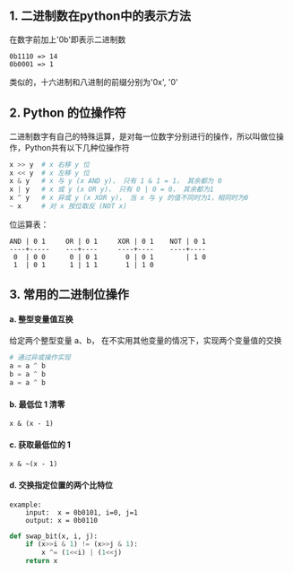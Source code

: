 ## 1. 二进制数在python中的表示方法

在数字前加上'0b'即表示二进制数
 
    0b1110 => 14
    0b0001 => 1

类似的，十六进制和八进制的前缀分别为'0x', '0'

## 2. Python 的位操作符

二进制数字有自己的特殊运算，是对每一位数字分别进行的操作，所以叫做位操作，Python共有以下几种位操作符
```python
x >> y  # x 右移 y 位
x << y  # x 左移 y 位
x & y   # x 与 y (x AND y)， 只有 1 & 1 = 1， 其余都为 0
x | y   # x 或 y (x OR y)， 只有 0 | 0 = 0， 其余都为1
x ^ y   # x 异或 y (x XOR y)， 当 x 与 y 的值不同时为1，相同时为0
~ x     # 对 x 按位取反 (NOT x)
```

位运算表：

    AND | 0 1     OR | 0 1     XOR | 0 1    NOT | 0 1
    ----+-----    ---+----     ----+----    ----+----
     0  | 0 0      0 | 0 1       0 | 0 1        | 1 0
     1  | 0 1      1 | 1 1       1 | 1 0
## 3. 常用的二进制位操作

#### a. 整型变量值互换

给定两个整型变量 a、b， 在不实用其他变量的情况下，实现两个变量值的交换

```python
# 通过异或操作实现
a = a ^ b
b = a ^ b
a = a ^ b
```

#### b. 最低位 1 清零

    x & (x - 1)

#### c. 获取最低位的 1

    x & ~(x - 1)

#### d. 交换指定位置的两个比特位

    example:
        input:  x = 0b0101, i=0, j=1
        output: x = 0b0110

```python
def swap_bit(x, i, j):
    if (x>>i & 1) != (x>>j & 1):
        x ^= (1<<i) | (1<<j)
    return x
```
